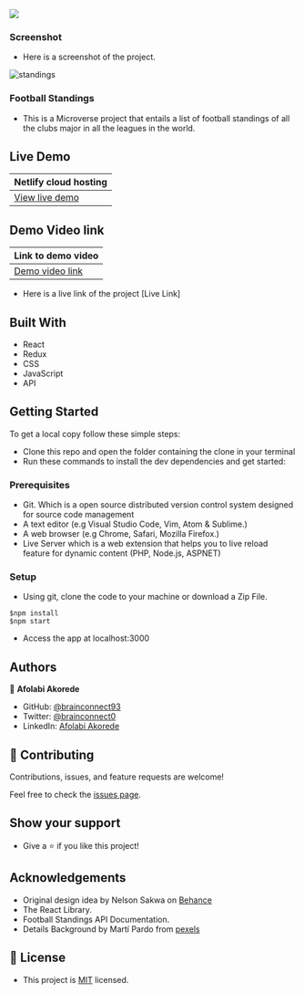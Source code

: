[![](https://img.shields.io/badge/Microverse-Afolabi%20Akorede-blueviolet)](https://github.com/brainconnect93)

### Screenshot

- Here is a screenshot of the project.

![standings](https://user-images.githubusercontent.com/95374858/182450639-e52fc78a-95ed-4271-9720-b000d2323c56.jpg)

### Football Standings

- This is a Microverse project that entails a list of football standings of all the clubs major in all the leagues in the world.

## Live Demo
|Netlify cloud hosting|
|----------------------|
|[View live demo](https://imaginative-liger-4aee95.netlify.app/)|

## Demo Video link
|Link to demo video|
|----------------------|
|[Demo video link](https://www.loom.com/share/f2894211121e4eadaf148854a0aec385/)|

- Here is a live link of the project [Live Link]

## Built With

- React 
- Redux
- CSS
- JavaScript
- API

## Getting Started

To get a local copy follow these simple steps:

- Clone this repo and open the folder containing the clone in your terminal
- Run these commands to install the dev dependencies and get started:

### Prerequisites

- Git. Which is a open source distributed version control system designed for source code management
- A text editor (e.g Visual Studio Code, Vim, Atom & Sublime.)
- A web browser (e.g Chrome, Safari, Mozilla Firefox.)
- Live Server which is a web extension that helps you to live reload feature for dynamic content (PHP, Node.js, ASPNET)

### Setup

- Using git, clone the code to your machine or download a Zip File.

```
$npm install
$npm start
```

- Access the app at localhost:3000

## Authors

👤 **Afolabi Akorede**

- GitHub: [@brainconnect93](https://github.com/brainconnect93)
- Twitter: [@brainconnect0](https://twitter.com/brainconnect0)
- LinkedIn: [Afolabi Akorede](https://linkedin.com/in/brainconnect93)

## 🤝 Contributing

Contributions, issues, and feature requests are welcome!

Feel free to check the [issues page](https://github.com/brainconnect93/football-leagues-project/issues).

## Show your support

- Give a ⭐️ if you like this project!

## Acknowledgements

- Original design idea by Nelson Sakwa on [Behance](https://www.behance.net/sakwadesignstudio)
- The React Library.
- Football Standings API Documentation.
- Details Background by Martí Pardo from [pexels](https://www.pexels.com/photo/group-of-men-playing-soccer-1657328/)

## 📝 License

- This project is [MIT](https://github.com/brainconnect93/football-leagues-project/blob/develop/LICENSE) licensed.